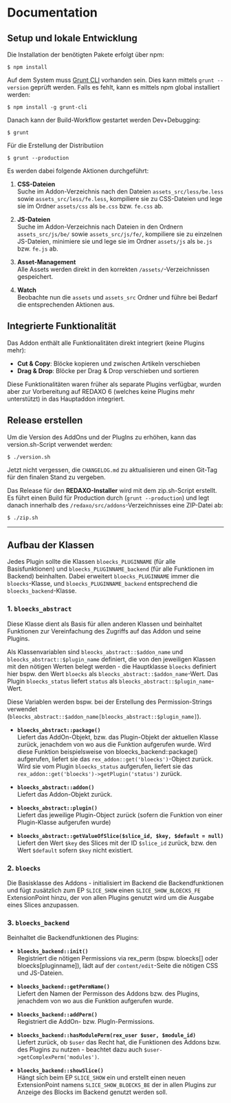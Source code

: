 # Documentation


## Setup und lokale Entwicklung

Die Installation der benötigten Pakete erfolgt über npm:

	$ npm install

Auf dem System muss [Grunt CLI](https://gruntjs.com/getting-started#installing-the-cli) vorhanden sein. Dies kann mittels `grunt --version` geprüft werden. Falls es fehlt, kann es mittels npm global installiert werden:

	$ npm install -g grunt-cli

Danach kann der Build-Workflow gestartet werden Dev+Debugging:

	$ grunt

Für die Erstellung der Distributiion
        
	$ grunt --production
	
Es werden dabei folgende Aktionen durchgeführt:

1. __CSS-Dateien__  
Suche im Addon-Verzeichnis nach den Dateien `assets_src/less/be.less` sowie `assets_src/less/fe.less`, kompiliere sie zu CSS-Dateien und lege sie im Ordner `assets/css` als `be.css` bzw. `fe.css` ab.

2. __JS-Dateien__  
Suche im Addon-Verzeichnis nach Dateien in den Ordnern `assets_src/js/be/` sowie `assets_src/js/fe/`, kompiliere sie zu einzelnen JS-Dateien, minimiere sie und lege sie im Ordner `assets/js` als `be.js` bzw. `fe.js` ab.

3. __Asset-Management__  
Alle Assets werden direkt in den korrekten `/assets/`-Verzeichnissen gespeichert.

4. __Watch__  
Beobachte nun die `assets` und `assets_src` Ordner und führe bei Bedarf die entsprechenden Aktionen aus.

## Integrierte Funktionalität

Das Addon enthält alle Funktionalitäten direkt integriert (keine Plugins mehr):

- **Cut & Copy**: Blöcke kopieren und zwischen Artikeln verschieben
- **Drag & Drop**: Blöcke per Drag & Drop verschieben und sortieren

Diese Funktionalitäten waren früher als separate Plugins verfügbar, wurden aber zur Vorbereitung auf REDAXO 6 (welches keine Plugins mehr unterstützt) in das Hauptaddon integriert.


## Release erstellen

Um die Version des AddOns und der PlugIns zu erhöhen, kann das version.sh-Script verwendet werden:

	$ ./version.sh

Jetzt nicht vergessen, die `CHANGELOG.md` zu aktualisieren und einen Git-Tag für den finalen Stand zu vergeben.

Das Release für den __REDAXO-Installer__ wird mit dem zip.sh-Script erstellt. Es führt einen Build für Production durch (`grunt --production`) und legt danach innerhalb des `/redaxo/src/addons`-Verzeichnisses eine ZIP-Datei ab:

	$ ./zip.sh


-----


## Aufbau der Klassen

Jedes Plugin sollte die Klassen `bloecks_PLUGINNAME` (für alle Basisfunktionen) und `bloecks_PLUGINNAME_backend` (für alle Funktionen im Backend) beinhalten. Dabei erweitert `bloecks_PLUGINNAME` immer die `bloecks`-Klasse, und `bloecks_PLUGINNAME_backend` entsprechend die `bloecks_backend`-Klasse.

### 1. `bloecks_abstract`

Diese Klasse dient als Basis für allen anderen Klassen und beinhaltet Funktionen zur Vereinfachung des Zugriffs auf das Addon und seine Plugins.

Als Klassenvariablen sind `bleocks_abstract::$addon_name` und `bleocks_abstract::$plugin_name` definiert, die von den jeweiligen Klassen mit den nötigen Werten belegt werden - die Hauptklasse `bloecks` definiert hier bspw. den Wert `bloecks` als `bleocks_abstract::$addon_name`-Wert. Das Plugin `bloecks_status` liefert `status` als `bleocks_abstract::$plugin_name`-Wert.

Diese Variablen werden bspw. bei der Erstellung des Permission-Strings verwendet (`bleocks_abstract::$addon_name[bleocks_abstract::$plugin_name]`).

* __`bloecks_abstract::package()`__  
Liefert das AddOn-Objekt, bzw. das Plugin-Objekt der aktuellen Klasse zurück, jenachdem von wo aus die Funktion aufgerufen wurde. Wird diese Funktion beispielsweise von bloecks_backend::package() aufgerufen, liefert sie das `rex_addon::get('bloecks')`-Object zurück. Wird sie vom Plugin `bloecks_status` aufgerufen, liefert sie das `rex_addon::get('bloecks')->getPlugin('status')` zurück.

* __`bloecks_abstract::addon()`__  
Liefert das Addon-Objekt zurück.

* __`bloecks_abstract::plugin()`__  
Liefert das jeweilige Plugin-Object zurück (sofern die Funktion von einer Plugin-Klasse aufgerufen wurde)

* __`bloecks_abstract::getValueOfSlice($slice_id, $key, $default = null)`__  
Liefert den Wert `$key` des Slices mit der ID `$slice_id` zurück, bzw. den Wert `$default` sofern `$key` nicht existiert.

### 2. `bloecks`

Die Basisklasse des Addons - initialisiert im Backend die Backendfunktionen und fügt zusätzlich zum EP `SLICE_SHOW` einen `SLICE_SHOW_BLOECKS_FE` ExtensionPoint hinzu, der von allen Plugins genutzt wird um die Ausgabe eines Slices anzupassen.

### 3. `bloecks_backend`

Beinhaltet die Backendfunktionen des Plugins:

* __`bloecks_backend::init()`__  
Registriert die nötigen Permissions via rex_perm (bspw. bloecks[] oder bloecks[pluginname]),
lädt auf der `content/edit`-Seite die nötigen CSS und JS-Dateien.

* __`bloecks_backend::getPermName()`__  
Liefert den Namen der Permisson des Addons bzw. des Plugins, jenachdem von wo aus die Funktion aufgerufen wurde.

* __`bloecks_backend::addPerm()`__  
Registriert die AddOn- bzw. PlugIn-Permissions.

* __`bloecks_backend::hasModulePerm(rex_user $user, $module_id)`__  
Liefert zurück, ob `$user` das Recht hat, die Funktionen des Addons bzw. des Plugins zu nutzen - beachtet
dazu auch `$user->getComplexPerm('modules')`.

* __`bloecks_backend::showSlice()`__  
Hängt sich beim EP `SLICE_SHOW` ein und erstellt einen neuen ExtensionPoint namens `SLICE_SHOW_BLOECKS_BE`
der in allen Plugins zur Anzeige des Blocks im Backend genutzt werden soll.
